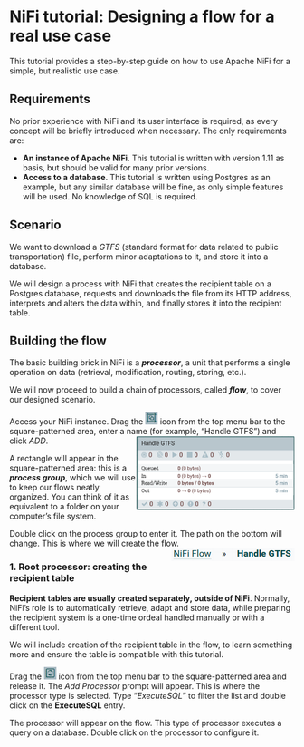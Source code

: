 # NiFi tutorial: Designing a flow for a real use case
This tutorial provides a step-by-step guide on how to use Apache NiFi for a simple, but realistic use case.

## Requirements
No prior experience with NiFi and its user interface is required, as every concept will be briefly introduced when necessary.
The only requirements are:
-	**An instance of Apache NiFi**. This tutorial is written with version 1.11 as basis, but should be valid for many prior versions.
-	**Access to a database**. This tutorial is written using Postgres as an example, but any similar database will be fine, as only simple features will be used. No knowledge of SQL is required.

## Scenario
We want to download a *GTFS* (standard format for data related to public transportation) file, perform minor adaptations to it, and store it into a database.

We will design a process with NiFi that creates the recipient table on a Postgres database, requests and downloads the file from its HTTP address, interprets and alters the data within, and finally stores it into the recipient table.

## Building the flow
The basic building brick in NiFi is a ***processor***, a unit that performs a single operation on data (retrieval, modification, routing, storing, etc.).

We will now proceed to build a chain of processors, called ***flow***, to cover our designed scenario.

Access your NiFi instance. Drag the <img width="22" height="22" src="https://github.com/alb-car/dh-posts-resources/blob/master/nifi-beginner-guide/images/ui_pg.png"> icon from the top menu bar to the square-patterned area, enter a name (for example, “Handle GTFS”) and click *ADD*.
<img align="right" width="280" height="131" src="https://github.com/alb-car/dh-posts-resources/blob/master/nifi-tutorial-gtfs/images/t_pg.png">

A rectangle will appear in the square-patterned area: this is a ***process group***, which we will use to keep our flows neatly organized. You can think of it as equivalent to a folder on your computer’s file system.

Double click on the process group to enter it. The path on the bottom will change. This is where we will create the flow.
<img align="right" src="https://github.com/alb-car/dh-posts-resources/blob/master/nifi-tutorial-gtfs/images/t_path.png">

### 1. Root processor: creating the recipient table
**Recipient tables are usually created separately, outside of NiFi**. Normally, NiFi’s role is to automatically retrieve, adapt and store data, while preparing the recipient system is a one-time ordeal handled manually or with a different tool.

We will include creation of the recipient table in the flow, to learn something more and ensure the table is compatible with this tutorial.

Drag the <img width="22" height="22" src="https://github.com/alb-car/dh-posts-resources/blob/master/nifi-beginner-guide/images/ui_proc.png"> icon from the top menu bar to the square-patterned area and release it. The *Add Processor* prompt will appear. This is where the processor type is selected. Type “*ExecuteSQL*” to filter the list and double click on the **ExecuteSQL** entry.

The processor will appear on the flow. This type of processor executes a query on a database. Double click on the processor to configure it.
